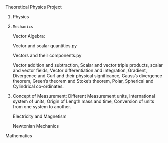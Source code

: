 Theoretical Physics Project

1. Physics
2.     Mechanics

    Vector Algebra:

    Vector and scalar quantities.py

    Vectors and their components.py

    Vector addition and subtraction, Scalar and vector triple products, scalar and vector fields, Vector differentiation and integration, Gradient, Divergence and Curl and their physical significance, Gauss’s divergence theorem, Green’s theorem and Stoke’s theorem, Polar, Spherical and Cylindrical co-ordinates.
2. Concept of Measurement: Different Measurement units, International system of units, Origin of Length mass and time, Conversion of units from one system to another.

    Electricity and Magnetism

    Newtonian Mechanics

Mathematics
